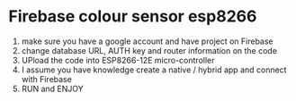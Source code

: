 # Firebase colour sensor esp8266

1. make sure you have a google account and have project on Firebase
2. change database URL, AUTH key and router information on the code
3. UPload the code into ESP8266-12E micro-controller
4. I assume you have knowledge create a native / hybrid app and connect with Firebase
4. RUN and ENJOY

